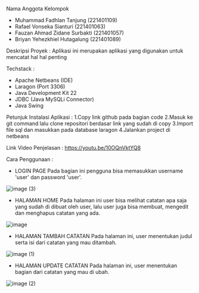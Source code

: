 Nama Anggota Kelompok
- Muhammad Fadhlan Tanjung (221401109)
- Rafael Vonseka Sianturi (221401063)
- Fauzan Ahmad Zidane Surbakti (221401057)
- Briyan Yehezkhiel Hutagalung (221401089)

Deskripsi Proyek :
Aplikasi ini merupakan aplikasi yang digunakan untuk mencatat hal hal penting

Techstack :
- Apache Netbeans (IDE)
- Laragon (Port 3306)
- Java Development Kit 22
- JDBC (Java MySQLi Connector)
- Java Swing

Petunjuk Instalasi Aplikasi :
1.Copy link github pada bagian code
2.Masuk ke git command lalu clone repositori berdasar link yang sudah di copy
3.Import file sql dan masukkan pada database laragon
4.Jalankan project di netbeans


Link Video Penjelasan :
https://youtu.be/10OQnVktYQ8

Cara Penggunaan :

  + LOGIN PAGE
    Pada bagian ini pengguna bisa memasukkan username 'user' dan password 'user'.

  ![image (3)](https://github.com/narwha10/UAS_PBO_NA/assets/114417476/66cfb5cc-d81e-479c-9940-293e79019741)

  + HALAMAN HOME
    Pada halaman ini user bisa melihat catatan apa saja yang sudah di dibuat oleh user, lalu user juga bisa membuat, mengedit dan menghapus catatan yang ada.

  ![image](https://github.com/narwha10/UAS_PBO_NA/assets/114417476/320846cf-416a-418d-8420-b459dc180ddd)

  + HALAMAN TAMBAH CATATAN
    Pada halaman ini, user menentukan judul serta isi dari catatan yang mau ditambah. 

  ![image (1)](https://github.com/narwha10/UAS_PBO_NA/assets/114417476/da797da2-b4cb-4f67-9fc2-bc86c01911fd)

  + HALAMAN UPDATE CATATAN
    Pada halaman ini, user menentukan bagian dari catatan yang mau di ubah.

  ![image (2)](https://github.com/narwha10/UAS_PBO_NA/assets/114417476/df759251-b2d0-40fa-adc5-58ed13f88a9c)


